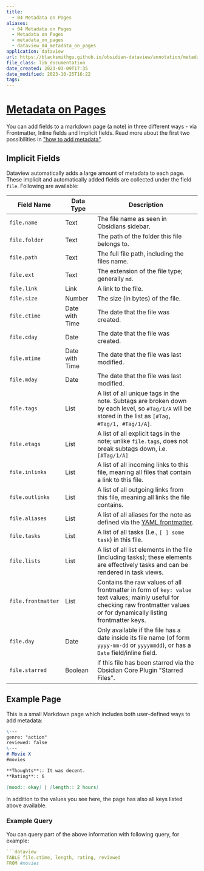 ```yaml
---
title:
  - 04 Metadata on Pages
aliases:
  - 04 Metadata on Pages
  - Metadata on Pages
  - metadata_on_pages
  - dataview_04_metadata_on_pages
application: dataview
url: https://blacksmithgu.github.io/obsidian-dataview/annotation/metadata-pages/
file_class: lib_documentation
date_created: 2023-03-09T17:35
date_modified: 2023-10-25T16:22
tags: 
---
```

# [Metadata on Pages](https://blacksmithgu.github.io/obsidian-dataview/annotation/metadata-pages/)

You can add fields to a markdown page (a note) in three different ways - via Frontmatter, Inline fields and Implicit fields. Read more about the first two possibilities in ["how to add metadata"](./add-metadata.md).

## Implicit Fields

Dataview automatically adds a large amount of metadata to each page. These implicit and automatically added fields are collected under the field `file`. Following are available:

| Field Name         | Data Type      | Description                                                                                                                                                                     |
| ------------------ | -------------- | ------------------------------------------------------------------------------------------------------------------------------------------------------------------------------- |
| `file.name`        | Text           | The file name as seen in Obsidians sidebar.                                                                                                                                     |
| `file.folder`      | Text           | The path of the folder this file belongs to.                                                                                                                                    |
| `file.path`        | Text           | The full file path, including the files name.                                                                                                                                   |
| `file.ext`         | Text           | The extension of the file type; generally `md`.                                                                                                                                 |
| `file.link`        | Link           | A link to the file.                                                                                                                                                             |
| `file.size`        | Number         | The size (in bytes) of the file.                                                                                                                                                |
| `file.ctime`       | Date with Time | The date that the file was created.                                                                                                                                             |
| `file.cday`        | Date           | The date that the file was created.                                                                                                                                             |
| `file.mtime`       | Date with Time | The date that the file was last modified.                                                                                                                                       |
| `file.mday`        | Date           | The date that the file was last modified.                                                                                                                                       |
| `file.tags`        | List           | A list of all unique tags in the note. Subtags are broken down by each level, so `#Tag/1/A` will be stored in the list as `[#Tag, #Tag/1, #Tag/1/A]`.                           |
| `file.etags`       | List           | A list of all explicit tags in the note; unlike `file.tags`, does not break subtags down, i.e. `[#Tag/1/A]`                                                                     |
| `file.inlinks`     | List           | A list of all incoming links to this file, meaning all files that contain a link to this file.                                                                                  |
| `file.outlinks`    | List           | A list of all outgoing links from this file, meaning all links the file contains.                                                                                               |
| `file.aliases`     | List           | A list of all aliases for the note as defined via the [YAML frontmatter](https://help.obsidian.md/How+to/Add+aliases+to+note).                                                  |
| `file.tasks`       | List           | A list of all tasks (I.e., `[ ] some task`) in this file.                                                                                                                       |
| `file.lists`       | List           | A list of all list elements in the file (including tasks); these elements are effectively tasks and can be rendered in task views.                                              |
| `file.frontmatter` | List           | Contains the raw values of all frontmatter in form of `key: value` text values; mainly useful for checking raw frontmatter values or for dynamically listing frontmatter keys. |
| `file.day`         | Date           | Only available if the file has a date inside its file name (of form `yyyy-mm-dd` or `yyyymmdd`), or has a `Date` field/inline field.                                            |
| `file.starred`     | Boolean        | if this file has been starred via the Obsidian Core Plugin "Starred Files".                                                                                                     |

## Example Page

This is a small Markdown page which includes both user-defined ways to add metadata:

```markdown
\---
genre: "action"
reviewed: false
\---
# Movie X
#movies

**Thoughts**:: It was decent.
**Rating**:: 6

[mood:: okay] | [length:: 2 hours]
```

In addition to the values you see here, the page has also all keys listed above available.

### Example Query

You can query part of the above information with following query, for example:

```yaml
```dataview
TABLE file.ctime, length, rating, reviewed
FROM #movies
```
